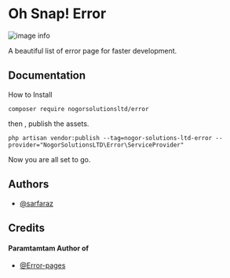 
# Oh Snap! Error 
![image info](https://i.ibb.co/ng0dvTy/pika-1677470133814-1x.jpg)

A beautiful list of error page for faster development.


## Documentation

How to Install

`composer require nogorsolutionsltd/error`

then , publish the assets.

`php artisan vendor:publish --tag=nogor-solutions-ltd-error --provider="NogorSolutionsLTD\Error\ServiceProvider"`

Now you are all set to go.
## Authors

- [@sarfaraz](https://github.com/Muhammad-Sarfaraz)


## Credits

#### Pаramtamtаm Author of
- [@Error-pages](https://github.com/tarampampam/error-pages)


